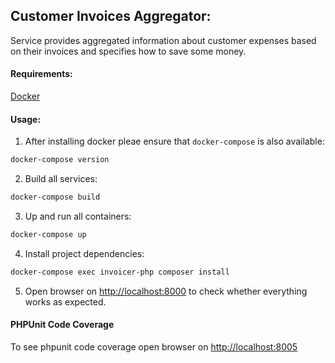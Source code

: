 Customer Invoices Aggregator:
-----------------------------

Service provides aggregated information about
customer expenses based on their invoices and
specifies how to save some money.


#### Requirements:

[Docker](https://www.docker.com/)

#### Usage:
1. After installing docker pleae ensure that `docker-compose` is also available:
```bash
docker-compose version
```

2. Build all services:
```bash
docker-compose build
```

3. Up and run all containers:
```bash
docker-compose up
```

4. Install project dependencies:
```bash
docker-compose exec invoicer-php composer install
```

5. Open browser on [http://localhost:8000](http://localhost:8000) to check whether
everything works as expected.

#### PHPUnit Code Coverage

To see phpunit code coverage open browser on [http://localhost:8005](http://localhost:8005)